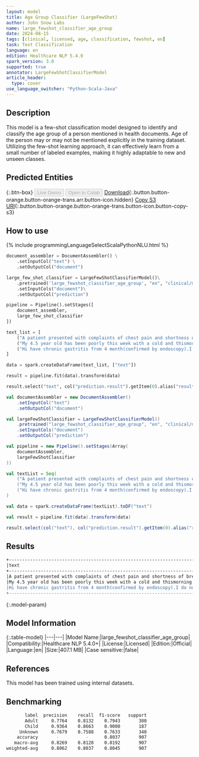 ```yaml
---
layout: model
title: Age Group Classifier (LargeFewShot)
author: John Snow Labs
name: large_fewshot_classifier_age_group
date: 2024-08-15
tags: [clinical, licensed, age, classification, fewshot, en]
task: Text Classification
language: en
edition: Healthcare NLP 5.4.0
spark_version: 3.0
supported: true
annotator: LargeFewShotClassifierModel
article_header:
  type: cover
use_language_switcher: "Python-Scala-Java"
---
```


## Description

This model is a few-shot classification model designed to identify and classify the age group of a person mentioned in health documents. Age of the person may or may not be mentioned explicitly in the training dataset. Utilizing the few-shot learning approach, it can effectively learn from a small number of labeled examples, making it highly adaptable to new and unseen classes.

## Predicted Entities



{:.btn-box}
<button class="button button-orange" disabled>Live Demo</button>
<button class="button button-orange" disabled>Open in Colab</button>
[Download](https://s3.amazonaws.com/auxdata.johnsnowlabs.com/clinical/models/large_fewshot_classifier_age_group_en_5.4.0_3.0_1723734419677.zip){:.button.button-orange.button-orange-trans.arr.button-icon.hidden}
[Copy S3 URI](s3://auxdata.johnsnowlabs.com/clinical/models/large_fewshot_classifier_age_group_en_5.4.0_3.0_1723734419677.zip){:.button.button-orange.button-orange-trans.button-icon.button-copy-s3}

## How to use



<div class="tabs-box" markdown="1">
{% include programmingLanguageSelectScalaPythonNLU.html %}
  
```python
document_assembler = DocumentAssembler() \
    .setInputCol("text") \
    .setOutputCol("document")

large_few_shot_classifier = LargeFewShotClassifierModel()\
    .pretrained('large_fewshot_classifier_age_group', "en", "clinical/models")\
    .setInputCols("document")\
    .setOutputCol("prediction")

pipeline = Pipeline().setStages([
    document_assembler,
    large_few_shot_classifier
])

text_list = [
    ("A patient presented with complaints of chest pain and shortness of breath. The medical history revealed the patient had a smoking habit for over 30 years, and was diagnosed with hypertension two years ago. After a detailed physical examination, the doctor found a noticeable wheeze on lung auscultation and prescribed a spirometry test, which showed irreversible airway obstruction. The patient was diagnosed with Chronic obstructive pulmonary disease (COPD) caused by smoking.",),
    ("My 4.5 year old has been poorly this week with a cold and thismorning he saw the doctors because he was up in the night last night saying his ear hurt and she said he has an ear infection.She said it's most likely viral but could be bacterial.Mostly they clear on their own.Watch and see about antibiotics.So we held off yestetday and today to see how be went and he perkes up today but then has gone downhill this evening saying his ear hurts still and he just feels poorly.",),
    ("Hi have chronic gastritis from 4 month(confirmed by endoscopy).I do not have acid reflux.Only dull ache above abdomen and left side of chest.I am on reberprozole and librax.My question is whether chronic gastritis is curable or is it a lifetime condition?I am loosing hope because this dull ache is not going away.Please please reply",)
]

data = spark.createDataFrame(text_list, ["text"])

result = pipeline.fit(data).transform(data)

result.select("text", col("prediction.result").getItem(0).alias("result")).show(truncate=False)
```
```scala
val documentAssembler = new DocumentAssembler()
    .setInputCol("text")
    .setOutputCol("document")

val largeFewShotClassifier = LargeFewShotClassifierModel()
    .pretrained("large_fewshot_classifier_age_group", "en", "clinical/models")
    .setInputCols("document")
    .setOutputCol("prediction")

val pipeline = new Pipeline().setStages(Array(
    documentAssembler,
    largeFewShotClassifier
))

val textList = Seq(
    ("A patient presented with complaints of chest pain and shortness of breath. The medical history revealed the patient had a smoking habit for over 30 years, and was diagnosed with hypertension two years ago. After a detailed physical examination, the doctor found a noticeable wheeze on lung auscultation and prescribed a spirometry test, which showed irreversible airway obstruction. The patient was diagnosed with Chronic obstructive pulmonary disease (COPD) caused by smoking.",),
    ("My 4.5 year old has been poorly this week with a cold and thismorning he saw the doctors because he was up in the night last night saying his ear hurt and she said he has an ear infection.She said it's most likely viral but could be bacterial.Mostly they clear on their own.Watch and see about antibiotics.So we held off yestetday and today to see how be went and he perkes up today but then has gone downhill this evening saying his ear hurts still and he just feels poorly.",),
    ("Hi have chronic gastritis from 4 month(confirmed by endoscopy).I do not have acid reflux.Only dull ache above abdomen and left side of chest.I am on reberprozole and librax.My question is whether chronic gastritis is curable or is it a lifetime condition?I am loosing hope because this dull ache is not going away.Please please reply.",)
)

val data = spark.createDataFrame(textList).toDF("text")

val result = pipeline.fit(data).transform(data)

result.select(col("text"), col("prediction.result").getItem(0).alias("result")).show(truncate = false)
```
</div>

## Results

```bash
+---------------------------------------------------------------------------------------------------------------------------------------------------------------------------------------------------------------------------------------------------------------------------------------------------------------------------------------------------------------------------------------------------------------------------------------------------------------------------------------------+-------+
|text                                                                                                                                                                                                                                                                                                                                                                                                                                                                                         |result |
+---------------------------------------------------------------------------------------------------------------------------------------------------------------------------------------------------------------------------------------------------------------------------------------------------------------------------------------------------------------------------------------------------------------------------------------------------------------------------------------------+-------+
|A patient presented with complaints of chest pain and shortness of breath. The medical history revealed the patient had a smoking habit for over 30 years, and was diagnosed with hypertension two years ago. After a detailed physical examination, the doctor found a noticeable wheeze on lung auscultation and prescribed a spirometry test, which showed irreversible airway obstruction. The patient was diagnosed with Chronic obstructive pulmonary disease (COPD) caused by smoking.|Adult  |
|My 4.5 year old has been poorly this week with a cold and thismorning he saw the doctors because he was up in the night last night saying his ear hurt and she said he has an ear infection.She said it's most likely viral but could be bacterial.Mostly they clear on their own.Watch and see about antibiotics.So we held off yestetday and today to see how be went and he perkes up today but then has gone downhill this evening saying his ear hurts still and he just feels poorly.  |Child  |
|Hi have chronic gastritis from 4 month(confirmed by endoscopy).I do not have acid reflux.Only dull ache above abdomen and left side of chest.I am on reberprozole and librax.My question is whether chronic gastritis is curable or is it a lifetime condition?I am loosing hope because this dull ache is not going away.Please please reply.                                                                                                                                               |Unknown|
+---------------------------------------------------------------------------------------------------------------------------------------------------------------------------------------------------------------------------------------------------------------------------------------------------------------------------------------------------------------------------------------------------------------------------------------------------------------------------------------------+-------+
```

{:.model-param}
## Model Information

{:.table-model}
|---|---|
|Model Name:|large_fewshot_classifier_age_group|
|Compatibility:|Healthcare NLP 5.4.0+|
|License:|Licensed|
|Edition:|Official|
|Language:|en|
|Size:|407.1 MB|
|Case sensitive:|false|

## References

This model has been trained using internal datasets.

## Benchmarking

```bash
       label  precision    recall  f1-score   support
       Adult     0.7764    0.8132    0.7943       380
       Child     0.9364    0.8663    0.9000       187
     Unknown     0.7679    0.7588    0.7633       340
    accuracy       -          -      0.8037       907
   macro-avg     0.8269    0.8128    0.8192       907
weighted-avg     0.8062    0.8037    0.8045       907
```
